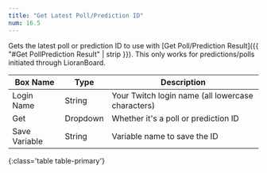```yaml
---
title: "Get Latest Poll/Prediction ID"
num: 16.5
---
```


Gets the latest poll or prediction ID to use with [Get Poll/Prediction Result]({{ "#Get PollPrediction Result" | strip }}). This only works for predictions/polls initiated through LioranBoard.


| Box Name | Type | Description | 
|-------|--------|--------
|Login Name|String|Your Twitch login name (all lowercase characters)
|Get|Dropdown |Whether it's a poll or prediction ID
|Save Variable|String|Variable name to save the ID
{:class='table table-primary'}









